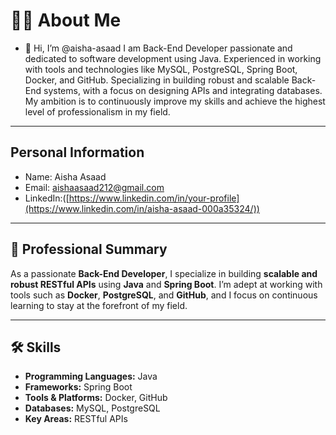 # 👩‍💻 **About Me**

- 👋 Hi, I’m @aisha-asaad
 I am Back-End Developer passionate and dedicated to software development using Java.
 Experienced in working with tools and technologies like MySQL, PostgreSQL, Spring Boot, Docker, and GitHub.
 Specializing in building robust and scalable Back-End systems, with a focus on designing APIs and integrating databases.
 My ambition is to continuously improve my skills and achieve the highest level of professionalism in my field.
---

## **Personal Information**
- Name:  Aisha Asaad
- Email: aishaasaad212@gmail.com  
- LinkedIn:([https://www.linkedin.com/in/your-profile](https://www.linkedin.com/in/aisha-asaad-000a35324/))  

---

## 🌟 **Professional Summary**
As a passionate **Back-End Developer**, I specialize in building **scalable and robust RESTful APIs** using **Java** and **Spring Boot**. I’m adept at working with tools such as **Docker**, **PostgreSQL**, and **GitHub**, and I focus on continuous learning to stay at the forefront of my field.

---

## 🛠️ **Skills**
- **Programming Languages:** Java  
- **Frameworks:** Spring Boot  
- **Tools & Platforms:** Docker, GitHub 
- **Databases:** MySQL, PostgreSQL  
- **Key Areas:** RESTful APIs




